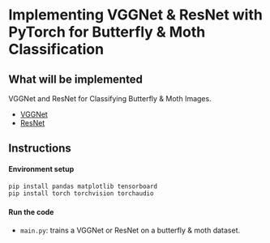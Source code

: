 # Implementing VGGNet & ResNet with PyTorch for Butterfly & Moth Classification

## What will be implemented
VGGNet and ResNet for Classifying Butterfly & Moth Images.
- [VGGNet](model/vggnet.py)
- [ResNet](model/resnet.py)


## Instructions
#### Environment setup
```bash
pip install pandas matplotlib tensorboard
pip install torch torchvision torchaudio
```

#### Run the code
- `main.py`: trains a VGGNet or ResNet on a butterfly & moth dataset.


